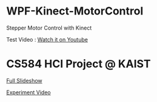 # WPF-Kinect-MotorControl

Stepper Motor Control with Kinect

Test Video : [Watch it on Youtube](https://www.youtube.com/watch?v=52IMvLKpYQI)

# CS584 HCI Project @ KAIST

[Full Slideshow](https://docs.google.com/presentation/d/e/2PACX-1vTQjwZHR5yNopmhU3DrwJx8Mj1WJjMoVJQWYtGE6p0W4QhRWvgP8JC8IC5NJSxShIBv_UFA0Np1TkFa/pub?start=false&loop=false&delayms=60000)

[Experiment Video](https://www.youtube.com/watch?v=U3Ipgunlluw)
